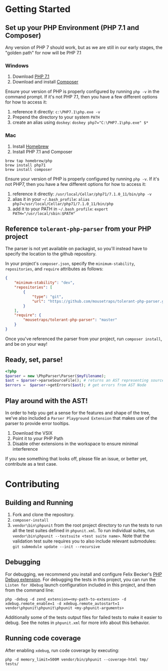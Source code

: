 # Getting Started

## Set up your PHP Environment (PHP 7.1 and Composer)
Any version of PHP 7 should work, but as we are still in our early
stages, the "golden path" for now will be PHP 7.1

### Windows
1. Download [PHP 7.1](http://windows.php.net/download#php-7.1)
2. Download and install [Composer](https://getcomposer.org/download/)

Ensure your version of PHP is properly configured by running `php -v` in the command prompt.
If it's not PHP 7.1, then you have a few different options for how to access it:
1. reference it directly: `c:\PHP7.1\php.exe -v`
2. Prepend the directory to your system `PATH`
3. create an alias using `doskey`: `doskey php7="C:\PHP7.1\php.exe" $*`

### Mac
1. Install [Homebrew](http://brew.sh/)
2. Install PHP 7.1 and Composer
```
brew tap homebrew/php
brew install php71
brew install composer
```

Ensure your version of PHP is properly configured by running `php -v`. 
If it's not PHP7, then you have a few different options for how to access it:
1. reference it directly: `/usr/local/Cellar/php71/7.1.0_11/bin/php -v`
2. alias it in your `~/.bash_profile`: `alias php7=/usr/local/Cellar/php71/7.1.0_11/bin/php`
3. add it to your PATH in `~/.bash_profile`: `export PATH="/usr/local/sbin:$PATH"`

## Reference `tolerant-php-parser` from your PHP project
The parser is not yet available on packagist, so you'll instead 
have to specify the location to the github repository.

In your project's `composer.json`, specify the `minimum-stability`, 
`repositories`, and `require` attributes as follows:
```json
{
    "minimum-stability": "dev",
    "repositories": [
        {
            "type": "git",
            "url": "https://github.com/mousetraps/tolerant-php-parser.git"
        }
    ],
    "require": {
        "mousetraps/tolerant-php-parser": "master"
    }
}
```

Once you've referenced the parser from your project, run `composer install`,
and be on your way!

## Ready, set, parse!

```php
<?php
$parser = new \PhpParser\Parser($myFilename);
$ast = $parser->parseSourceFile(); # returns an AST representing source file
$errors =  $parser->getErrors($ast); # get errors from AST Node
```

## Play around with the AST!
In order to help you get a sense for the features and shape of the tree, 
we've also included a `Parser Playground Extension` that makes use of the parser
to provide error tooltips. 
1. Download the VSIX
2. Point it to your PHP Path
3. Disable other extensions in the workspace to ensure minimal interference

If you see something that looks off, please file an issue, or better yet, contribute as a test case. 

# Contributing
## Building and Running 
1. Fork and clone the repository.
2. `composer-install`
3. `vendor\bin\phpunit` from the root project directory to run the tests to run all the test suites defined in `phpunit.xml`. 
To run individual suites, run `vendor\bin\phpunit --testsuite <test suite name>`.
Note that the validation test suite requires you to also include relevant submodules: `git submodule update --init --recursive`

## Debugging
For debugging, we recommend you install and configure Felix Becker's [PHP Debug extension](https://marketplace.visualstudio.com/items?itemName=felixfbecker.php-debug). For debugging the tests in this project,
you can run the `Listen for XDebug` launch configuration included in this project, and then from the command line:
```
php -debug -d zend_extension=<my-path-to-extension> -d xdebug.remote_enable=1 -d xdebug.remote_autostart=1 vendor\phpunit\phpunit\phpunit <my-phpunit-arguments>
```

Additionally some of the tests output files for failed tests to make it easier to debug.
See the notes in `phpunit.xml` for more info about this behavior.

## Running code coverage
After enabling `xdebug`, run code coverage by executing:
```
php -d memory_limit=500M vendor/bin/phpunit --coverage-html tmp/ tests/
```